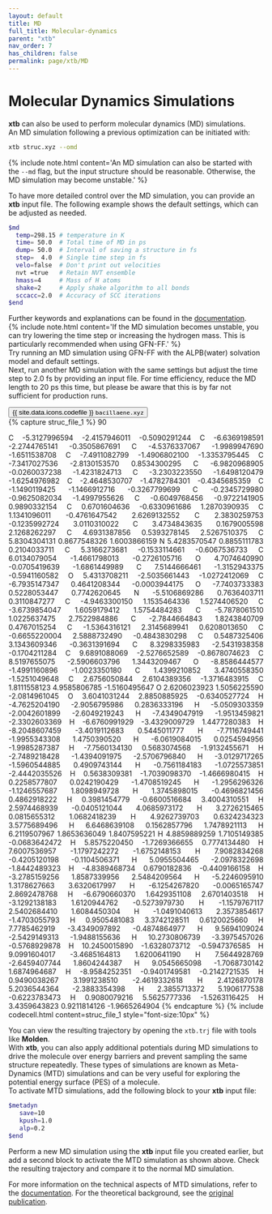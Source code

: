 ```yaml
---
layout: default
title: MD
full_title: Molecular-dynamics
parent: "xtb"
nav_order: 7
has_children: false
permalink: page/xtb/MD
---
```


# Molecular Dynamics Simulations

**xtb** can also be used to perform molecular dynamics (MD) simulations.  
An MD simulation following a previous optimization can be initiated with:  

```bash
xtb struc.xyz --omd
```

{% include note.html content='An MD simulation can also be started with the `--md` flag, but the input structure should be reasonable. Otherwise, the MD simulation may become unstable.' %}  

To have more detailed control over the MD simulation, you can provide an **xtb** input file. The following example shows the default settings, which can be adjusted as needed.  


 ```bash
$md
   temp=298.15 # temperature in K
   time= 50.0  # Total time of MD in ps
   dump= 50.0  # Interval of saving a structure in fs
   step=  4.0  # Single time step in fs
   velo=false  # Don't print out velocities
   nvt =true   # Retain NVT ensemble
   hmass=4     # Mass of H atoms
   shake=2     # Apply shake algorithm to all bonds
   sccacc=2.0  # Accuracy of SCC iterations
$end
```

Further keywords and explanations can be found in the [documentation](https://xtb-docs.readthedocs.io/en/latest/md.html#parameters).  
{% include note.html content='If the MD simulation becomes unstable, you can try lowering the time step or increasing the hydrogen mass. This is particularly recommended when using GFN-FF.' %}  
Try running an MD simulation using GFN-FF with the ALPB(water) solvation model and default settings.  
Next, run another MD simulation with the same settings but adjust the time step to 2.0 fs by providing an input file. For time efficiency, reduce the MD length to 20 ps this time, but please be aware that this is by far not sufficient for production runs.

<!-- Tab links -->
<div class="tab card">
  <button
    class="tablinks tab-id-1"
    onclick="openTabId(event, 'struc-1', 'tab-id-1')"
    id="open-1">
    {{ site.data.icons.codefile }} <code>bacillaene.xyz</code>
  </button>
</div>
<!-- Tab content -->
<div id="struc-1" class="tabcontent tab-id-1" style="text-align:justify">
{% capture struc_file_1 %}
  90
 
 C         -5.3127996594       -2.4157946011       -0.5090291244
 C         -6.6369198591       -2.2744765141       -0.3505867691
 C         -4.5376337067       -1.9989947690       -1.6511538708
 C         -7.4911082799       -1.4906802100       -1.3353795445
 C         -7.3417027536       -2.8130153570        0.8534300295
 C         -6.9820968905       -0.0260037238       -1.4231824713
 C         -3.2303223550       -1.6498120479       -1.6254976982
 C         -2.4648530707       -1.4782784301       -0.4345685359
 C         -1.1490119425       -1.1466912716       -0.3267799699
 C         -0.2345729980       -0.9625082034       -1.4997955626
 C         -0.6049768456       -0.9722141905        0.9890332154
 C          0.6701604636       -0.6330961686        1.2870390935
 C          1.1341096011       -0.4761647542        2.6269132552
 C          2.3830259753       -0.1235992724        3.0110310022
 C          3.4734843635        0.1679005598        2.1268262297
 C          4.6931387856        0.5393278145        2.5267510375
 C          5.8304304131        0.8677548326        1.6003866159
 N          5.4283570547        0.8855111783        0.2104033711
 C          5.3166273681       -0.1533114661       -0.6067536733
 C          6.0134079054       -1.4661798013       -0.2726105716
 O          4.7074640990       -0.0705419639       -1.6861449989
 C          7.5144666461       -1.3152943375       -0.5941160582
 O          5.4313708211       -2.5035661443       -1.0272412069
 C         -6.7935147347        0.4641208344       -0.0003944175
 O         -7.7403733383        0.5228053447        0.7742620645
 N         -5.5106869286        0.7636403711        0.3110847277
 C         -4.9463300150        1.1535464336        1.5274406520
 C         -3.6739854047        1.6059179412        1.5754484283
 C         -5.7878061510        1.0225637475        2.7522984886
 C         -2.7844664843        1.8243840709        0.4767015254
 C         -1.5364316121        2.3145689941        0.6208013650
 C         -0.6655220004        2.5888732490       -0.4843830298
 C          0.5487325406        3.1343609346       -0.3631391694
 C          8.3298335983       -2.5431938358       -0.1704211284
 C          9.6891088069       -2.5276652589       -0.8678074623
 C          8.5197655075       -2.5906603796        1.3443209467
 O         -8.8586444577       -1.4991160896       -1.0023350180
 C          1.4399210852        3.4740558350       -1.5251049648
 C          2.6756050844        2.6104389356       -1.3716483915
 C          1.8111558123        4.9585806785       -1.5160495647
 O          2.6206023923        1.5056225590       -2.0814961045
 O          3.6041031244        2.8850885925       -0.6340527724
 H         -4.7625204190       -2.9056795986        0.2836333196
 H         -5.0509303359       -2.0042601899       -2.6049219243
 H         -7.4349047919       -1.9513459821       -2.3302603369
 H         -6.6760991929       -3.4329009729        1.4477280383
 H         -8.2048607459       -3.4019112683        0.5445011777
 H         -7.7116749441       -1.9955343308        1.4750390520
 H         -6.0619084015        0.0254594956       -1.9985287387
 H         -7.7560134130        0.5683074568       -1.9132455671
 H         -2.7489218428       -1.4394091975       -2.5706796840
 H         -3.0129717265       -1.5960544885        0.4909743144
 H         -0.7561184183       -1.0725573851       -2.4442035526
 H          0.5638309381       -1.7039098370       -1.4666980415
 H          0.2258577807        0.0242190429       -1.4708519245
 H         -1.2956296326       -1.1246557687        1.8098949728
 H          1.3745898015       -0.4696821456        0.4862918222
 H          0.3981454779       -0.6600516684        3.4004310551
 H          2.5974468939       -0.0405121044        4.0685973172
 H          3.2726215465        0.0815655312        1.0682418239
 H          4.9262739703        0.6324234323        3.5775689496
 H          6.6468639108        0.1562857796        1.7478921113
 H          6.2119507967        1.8653636049        1.8407595221
 H          4.8859889259        1.7105149385       -0.0683642472
 H          5.8575220450       -1.7269366655        0.7774134480
 H          7.6007536957       -1.1797242272       -1.6752148153
 H          7.9082834268       -0.4205120198       -0.1104506371
 H          5.0955504465       -2.0978322698       -1.8442489323
 H         -4.8389468734        0.6790182836       -0.4409166158
 H         -3.2785159256        1.8587339956        2.5484209564
 H         -5.2246095910        1.3178627663        3.6320617997
 H         -6.1254267820       -0.0065165747        2.8692478768
 H         -6.6790660370        1.6429351108        2.6701403518
 H         -3.1292138183        1.6120944762       -0.5273979730
 H         -1.1579767117        2.5402684410        1.6084450304
 H         -1.0491040613        2.3573854617       -1.4703055793
 H          0.9505481083        3.3742128511        0.6120025660
 H          7.7785462919       -3.4349097892       -0.4874864977
 H          9.5694109024       -2.5429149313       -1.9488155636
 H         10.2730806739       -3.3975457026       -0.5768929878
 H         10.2450015890       -1.6328073712       -0.5947376585
 H          9.0991604017       -3.4685164813        1.6200641190
 H          7.5644928769       -2.6459407744        1.8604244387
 H          9.0545665098       -1.7068730142        1.6874964687
 H         -8.9584252351       -0.9401749581       -0.2142721535
 H          0.9490038267        3.1991238510       -2.4619332618
 H          2.4126870178        5.2036544364       -2.3883354398
 H          2.3855713372        5.1906177538       -0.6223783473
 H          0.9080079216        5.5625777336       -1.5263116425
 H          3.4359643823        0.9211814126       -1.9665264904
{% endcapture %}
{% include codecell.html content=struc_file_1 style="font-size:10px" %}
</div>

You can view the resulting trajectory by opening the `xtb.trj` file with tools like **Molden**.  
With **xtb**, you can also apply additional potentials during MD simulations to drive the molecule over energy barriers and prevent sampling the same structure repeatedly. These types of simulations are known as Meta-Dynamics (MTD) simulations and can be very useful for exploring the potential energy surface (PES) of a molecule.  
To activate MTD simulations, add the following block to your **xtb** input file:  

```bash
$metadyn
   save=10
   kpush=1.0
   alp=0.2
$end
```

Perform a new MD simulation using the **xtb** input file you created earlier, but add a second block to activate the MTD simulation as shown above. Check the resulting trajectory and compare it to the normal MD simulation.  

For more information on the technical aspects of MTD simulations, refer to the [documentation](https://xtb-docs.readthedocs.io/en/latest/mtd.html). For the theoretical background, see the [original publication](https://pubs.acs.org/doi/10.1021/acs.jctc.9b00143).  
